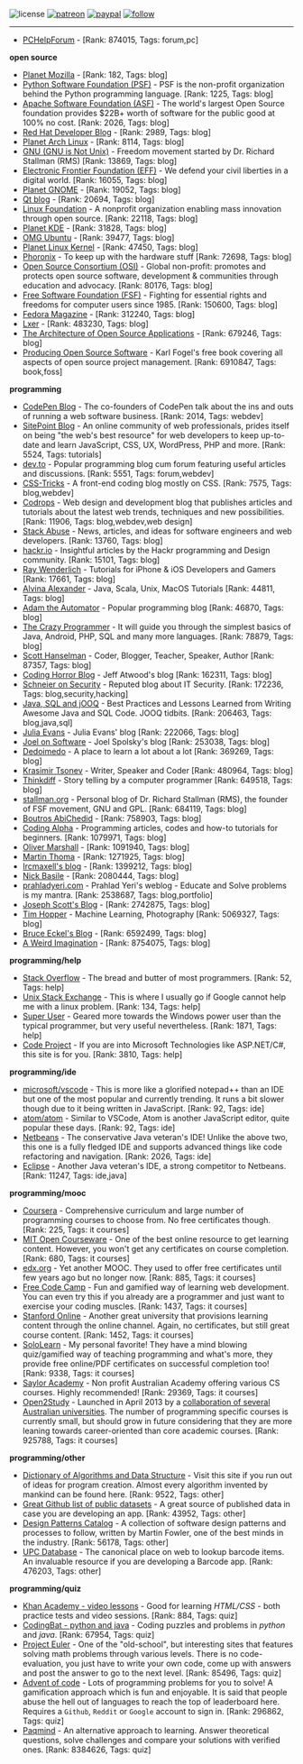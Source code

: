 ![license](https://img.shields.io/github/license/prahladyeri/siterank-stats.svg)
[![patreon](https://img.shields.io/badge/Patreon-brown.svg?logo=patreon)](https://www.patreon.com/prahladyeri)
[![paypal](https://img.shields.io/badge/PayPal-blue.svg?logo=paypal)](https://www.paypal.com/cgi-bin/webscr?cmd=_s-xclick&hosted_button_id=JM8FUXNFUK6EU)
[![follow](https://img.shields.io/twitter/follow/prahladyeri.svg?style=social)](https://twitter.com/prahladyeri)

---
- [PCHelpForum](https://pchelpforum.net) -  [Rank: 874015, Tags: forum,pc]

**open source**

- [Planet Mozilla](http://planet.mozilla.org/) -  [Rank: 182, Tags: blog]
- [Python Software Foundation (PSF)](https://www.python.org/psf/) - PSF is the non-profit organization behind the Python programming language. [Rank: 1225, Tags: blog]
- [Apache Software Foundation (ASF)](https://www.apache.org/) - The world's largest Open Source foundation provides $22B+ worth of software for the public good at 100% no cost. [Rank: 2026, Tags: blog]
- [Red Hat Developer Blog](https://developerblog.redhat.com/) -  [Rank: 2989, Tags: blog]
- [Planet Arch Linux](https://planet.archlinux.org/) -  [Rank: 8114, Tags: blog]
- [GNU (GNU is Not Unix)](https://www.gnu.org) - Freedom movement started by Dr. Richard Stallman (RMS) [Rank: 13869, Tags: blog]
- [Electronic Frontier Foundation (EFF)](https://www.eff.org/) - We defend your civil liberties in a digital world. [Rank: 16055, Tags: blog]
- [Planet GNOME](https://planet.gnome.org/) -  [Rank: 19052, Tags: blog]
- [Qt blog](http://blog.qt.io/) -  [Rank: 20694, Tags: blog]
- [Linux Foundation](https://www.linuxfoundation.org/) - A nonprofit organization enabling mass innovation through open source. [Rank: 22118, Tags: blog]
- [Planet KDE](https://planet.kde.org/) -  [Rank: 31828, Tags: blog]
- [OMG Ubuntu](https://www.omgubuntu.co.uk/) -  [Rank: 39477, Tags: blog]
- [Planet Linux Kernel](http://planet.kernel.org/) -  [Rank: 47450, Tags: blog]
- [Phoronix](https://www.phoronix.com/) - To keep up with the hardware stuff [Rank: 72698, Tags: blog]
- [Open Source Consortium (OSI)](https://opensource.org) - Global non-profit: promotes and protects open source software, development & communities through education and advocacy. [Rank: 80176, Tags: blog]
- [Free Software Foundation (FSF)](https://www.fsf.org/) - Fighting for essential rights and freedoms for computer users since 1985. [Rank: 150600, Tags: blog]
- [Fedora Magazine](https://fedoramagazine.org/) -  [Rank: 312240, Tags: blog]
- [Lxer](http://lxer.com/) -  [Rank: 483230, Tags: blog]
- [The Architecture of Open Source Applications](http://www.aosabook.org/en/index.html) -  [Rank: 679246, Tags: blog]
- [Producing Open Source Software](https://producingoss.com/) - Karl Fogel's free book covering all aspects of open source project management. [Rank: 6910847, Tags: book,foss]

**programming**

- [CodePen Blog](https://blog.codepen.io/) - The co-founders of CodePen talk about the ins and outs of running a web software business. [Rank: 2014, Tags: webdev]
- [SitePoint Blog](https://www.sitepoint.com/blog/) - An online community of web professionals, prides itself on being "the web's best resource" for web developers to keep up-to-date and learn JavaScript, CSS, UX, WordPress, PHP and more. [Rank: 5524, Tags: tutorials]
- [dev.to](https://dev.to/) - Popular programming blog cum forum featuring useful articles and discussions. [Rank: 5551, Tags: forum,webdev]
- [CSS-Tricks](https://css-tricks.com/) - A front-end coding blog mostly on CSS. [Rank: 7575, Tags: blog,webdev]
- [Codrops](https://tympanus.net/codrops/) - Web design and development blog that publishes articles and tutorials about the latest web trends, techniques and new possibilities. [Rank: 11906, Tags: blog,webdev,web design]
- [Stack Abuse](https://stackabuse.com/) - News, articles, and ideas for software engineers and web developers. [Rank: 13760, Tags: blog]
- [hackr.io](https://hackr.io/blog) - Insightful articles by the Hackr programming and Design community. [Rank: 15101, Tags: blog]
- [Ray Wenderlich](https://www.raywenderlich.com/) - Tutorials for iPhone & iOS Developers and Gamers [Rank: 17661, Tags: blog]
- [Alvina Alexander](https://alvinalexander.com/) - Java, Scala, Unix, MacOS Tutorials [Rank: 44811, Tags: blog]
- [Adam the Automator](https://adamtheautomator.com/) - Popular programming blog [Rank: 46870, Tags: blog]
- [The Crazy Programmer](https://www.thecrazyprogrammer.com/) - It will guide you through the simplest basics of Java, Android, PHP, SQL and many more languages. [Rank: 78879, Tags: blog]
- [Scott Hanselman](https://www.hanselman.com/) - Coder, Blogger, Teacher, Speaker, Author [Rank: 87357, Tags: blog]
- [Coding Horror Blog](https://blog.codinghorror.com/) - Jeff Atwood's blog [Rank: 162311, Tags: blog]
- [Schneier on Security](https://www.schneier.com/) - Reputed blog about IT Security. [Rank: 172236, Tags: blog,security,hacking]
- [Java, SQL and jOOQ](https://blog.jooq.org/) - Best Practices and Lessons Learned from Writing Awesome Java and SQL Code. JOOQ tidbits. [Rank: 206463, Tags: blog,java,sql]
- [Julia Evans](https://jvns.ca/) - Julia Evans' blog [Rank: 222066, Tags: blog]
- [Joel on Software](https://www.joelonsoftware.com/) - Joel Spolsky's blog [Rank: 253038, Tags: blog]
- [Dedoimedo](https://www.dedoimedo.com/) - A place to learn a lot about a lot [Rank: 369269, Tags: blog]
- [Krasimir Tsonev](https://krasimirtsonev.com/) - Writer, Speaker and Coder [Rank: 480964, Tags: blog]
- [Thinkdiff](https://thinkdiff.net/) - Story telling by a computer programmer [Rank: 649518, Tags: blog]
- [stallman.org](https://stallman.org) - Personal blog of Dr. Richard Stallman (RMS), the founder of FSF movement, GNU and GPL. [Rank: 684119, Tags: blog]
- [Boutros AbiChedid](https://bacsoftwareconsulting.com/blog/index.php/about/) -  [Rank: 758903, Tags: blog]
- [Coding Alpha](https://www.codingalpha.com/) - Programming articles, codes and how-to tutorials for beginners. [Rank: 1079971, Tags: blog]
- [Oliver Marshall](https://olivermarshall.net/) -  [Rank: 1091940, Tags: blog]
- [Martin Thoma](https://martin-thoma.com/) -  [Rank: 1271925, Tags: blog]
- [Ircmaxell's blog](https://blog.ircmaxell.com/) -  [Rank: 1399212, Tags: blog]
- [Nick Basile](https://nick-basile.com/) -  [Rank: 2080444, Tags: blog]
- [prahladyeri.com](https://prahladyeri.com) - Prahlad Yeri's weblog - Educate and Solve problems is my mantra. [Rank: 2538687, Tags: blog,portfolio]
- [Joseph Scott's Blog](https://blog.josephscott.org/) -  [Rank: 2742875, Tags: blog]
- [Tim Hopper](https://tdhopper.com/) - Machine Learning, Photography [Rank: 5069327, Tags: blog]
- [Bruce Eckel's Blog](https://www.bruceeckel.com/) -  [Rank: 6592499, Tags: blog]
- [A Weird Imagination](https://aweirdimagination.net/) -  [Rank: 8754075, Tags: blog]

**programming/help**

- [Stack Overflow](https://stackoverflow.com) - The bread and butter of most programmers. [Rank: 52, Tags: help]
- [Unix Stack Exchange](https://unix.stackexchange.com) - This is where I usually go if Google cannot help me with a linux problem. [Rank: 134, Tags: help]
- [Super User](https://superuser.com) - Geared more towards the Windows power user than the typical programmer, but very useful nevertheless. [Rank: 1871, Tags: help]
- [Code Project](https://www.codeproject.com) - If you are into Microsoft Technologies like ASP.NET/C#, this site is for you. [Rank: 3810, Tags: help]

**programming/ide**

- [microsoft/vscode](https://github.com/microsoft/vscode) - This is more like a glorified notepad++ than an IDE but one of the most popular and currently trending. It runs a bit slower though due to it being written in JavaScript. [Rank: 92, Tags: ide]
- [atom/atom](https://github.com/atom/atom) - Similar to VSCode, Atom is another JavaScript editor, quite popular these days. [Rank: 92, Tags: ide]
- [Netbeans](https://netbeans.apache.org/) - The conservative Java veteran's IDE! Unlike the above two, this one is a fully fledged IDE and supports advanced things like code refactoring and navigation. [Rank: 2026, Tags: ide]
- [Eclipse](https://eclipse.org) - Another Java veteran's IDE, a strong competitor to Netbeans. [Rank: 11247, Tags: ide,java]

**programming/mooc**

- [Coursera](https://www.coursera.org/) - Comprehensive curriculum and large number of programming courses to choose from. No free certificates though. [Rank: 225, Tags: it courses]
- [MIT Open Courseware](https://ocw.mit.edu) - One of the best online resource to get learning content. However, you won't get any certificates on course completion. [Rank: 680, Tags: it courses]
- [edx.org](https://courses.edx.org/) - Yet another MOOC. They used to offer free certificates until few years ago but no longer now. [Rank: 885, Tags: it courses]
- [Free Code Camp](https://www.freecodecamp.org/) - Fun and gamified way of learning web development. You can even try this if you already are a programmer and just want to exercise your coding muscles. [Rank: 1437, Tags: it courses]
- [Stanford Online](http://online.stanford.edu/) - Another great university that provisions learning content through the online channel. Again, no certificates, but still great course content. [Rank: 1452, Tags: it courses]
- [SoloLearn](https://www.sololearn.com) - My personal favorite! They have a mind blowing quiz/gamified way of teaching programming and what's more, they provide free online/PDF certificates on successful completion too! [Rank: 9338, Tags: it courses]
- [Saylor Academy](https://learn.saylor.org) - Non profit Australian Academy offering various CS courses. Highly recommended! [Rank: 29369, Tags: it courses]
- [Open2Study](https://www.open2study.com) - Launched in April 2013 by a [collaboration of several Australian universities](http://www.thegoodmooc.com/2013/06/a-review-of-open2study.html). The number of programming specific courses is currently small, but should grow in future considering that they are more leaning towards career-oriented than core academic courses. [Rank: 925788, Tags: it courses]

**programming/other**

- [Dictionary of Algorithms and Data Structure](http://xlinux.nist.gov/dads/) - Visit this site if you run out of ideas for program creation. Almost every algorithm invented by mankind can be found here. [Rank: 9522, Tags: other]
- [Great Github list of public datasets](http://www.datasciencecentral.com/profiles/blogs/great-github-list-of-public-data-sets) - A great source of published data in case you are developing an app. [Rank: 43952, Tags: other]
- [Design Patterns Catalog](http://martinfowler.com/eaaCatalog/) - A collection of software design patterns and processes to follow, written by Martin Fowler, one of the best minds in the industry. [Rank: 56178, Tags: other]
- [UPC Database](https://www.upcdatabase.com/itemform.asp) - The canonical place on web to lookup barcode items. An invaluable resource if you are developing a Barcode app. [Rank: 476203, Tags: other]

**programming/quiz**

- [Khan Academy - video lessons](https://www.khanacademy.org/) - Good for learning *HTML/CSS* - both practice tests and video sessions. [Rank: 884, Tags: quiz]
- [CodingBat - python and java](https://codingbat.com/) - Coding puzzles and problems in *python* and *java*. [Rank: 67954, Tags: quiz]
- [Project Euler](https://projecteuler.net/) - One of the "old-school", but interesting sites that features solving math problems through various levels. There is no code-evaluation, you just have to write your own code, come up with answers and post the answer to go to the next level. [Rank: 85496, Tags: quiz]
- [Advent of code](https://adventofcode.com/) - Lots of programming problems for you to solve! A gamification approach which is fun and enjoyable. It is said that people abuse the hell out of languages to reach the top of leaderboard here. Requires a `Github`, `Reddit` or `Google` account to sign in. [Rank: 296862, Tags: quiz]
- [Paqmind](https://paqmind.com/) - An alternative approach to learning. Answer theoretical questions, solve challenges and compare your solutions with verified ones. [Rank: 8384626, Tags: quiz]

